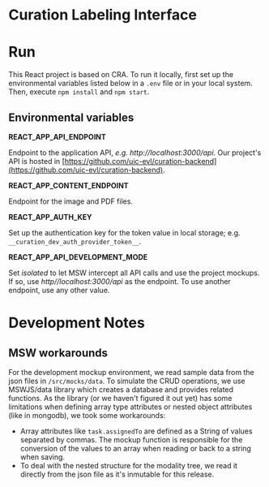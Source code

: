 # Curation Labeling Interface

# Run

This React project is based on CRA. To run it locally, first set up the
environmental variables listed below in a `.env` file or in your local system.
Then, execute `npm install` and `npm start`.

## Environmental variables

**REACT_APP_API_ENDPOINT**

Endpoint to the application API, _e.g. http://localhost:3000/api_. Our project's
API is hosted in
[https://github.com/uic-evl/curation-backend](https://github.com/uic-evl/curation-backend).

**REACT_APP_CONTENT_ENDPOINT**

Endpoint for the image and PDF files.

**REACT_APP_AUTH_KEY**

Set up the authentication key for the token value in local storage; e.g.
`__curation_dev_auth_provider_token__`.

**REACT_APP_API_DEVELOPMENT_MODE**

Set _isolated_ to let MSW intercept all API calls and use the project mockups.
If so, use _http//localhost:3000/api_ as the endpoint. To use another endpoint,
use any other value.

# Development Notes

## MSW workarounds

For the development mockup environment, we read sample data from the json files
in `/src/mocks/data`. To simulate the CRUD operations, we use MSWJS/data library
which creates a database and provides related functions. As the library (or we
haven't figured it out yet) has some limitations when defining array type
attributes or nested object attributes (like in mongodb), we took some
workarounds:

- Array attributes like `task.assignedTo` are defined as a String of values
  separated by commas. The mockup function is responsible for the conversion of
  the values to an array when reading or back to a string when saving.
- To deal with the nested structure for the modality tree, we read it directly
  from the json file as it's inmutable for this release.
